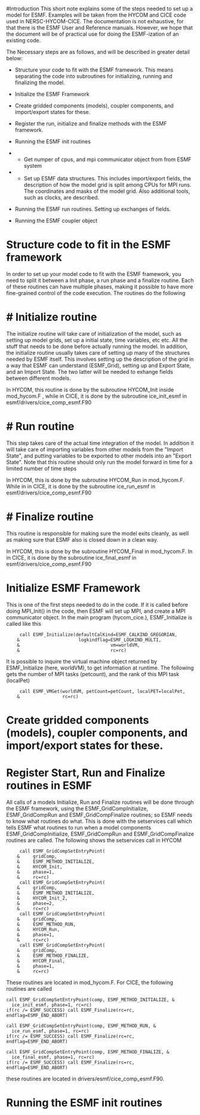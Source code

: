 #Introduction
This short note explains some of the steps needed to set up a model for ESMF.
Examples will be taken from the HYCOM and CICE code used in NERSC-HYCOM-CICE.
The documentation is not exhaustive, for that there is the ESMF User and
Reference manuals. However, we hope that the document will be of practical use
for doing the ESMF-ization of an existing code. 

The Necessary steps are as follows, and will be described in greater detail
below:

* Structure your code to fit with the ESMF framework. This means separating the
code into subroutines for initializing, running and finalizing the model.

* Initialize the ESMF Framework

* Create gridded components (models), coupler components, and import/export states for these.

* Register the run, initialize and finalize methods with the ESMF framework.

* Running the ESMF init routines

* * Get numper of cpus, and mpi communicator object from from ESMF system

* * Set up ESMF data structures. This includes import/export fields, the
description of how the model grid is split among CPUs for MPI runs. The
coordinates and masks of the model grid. Also additional tools, such as clocks,
are described.

* Running the ESMF run routines. Setting up exchanges of fields.

* Running the ESMF coupler object


# Structure code to fit in the ESMF framework

In order to  set up your model code to fit with the ESMF framework, you need to split
it between a Init phase, a run phase and a finalize routine. Each of these routines
can have multiple phases, making it possible to have more fine-grained control
of the code execution. The routines do the following

# # Initialize  routine
 
The initialize routine will take care of initialization of the model, such as
setting up model grids, set up a initial state, time variables,  etc etc. All the stuff that
needs to be done before actually running the model.  In addition, the initialize
routine usually takes care of setting up many of the structures needed by ESMF
itself. This involves setting up the description of the grid in a way that
ESMF can understand (ESMF_Grid), setting up and Export State, and an Import
State. The two latter will be needed to exhange fields between different models.

In HYCOM, this routine is done by the subroutine HYCOM_Init inside mod_hycom.F , while in CICE,
it is done by the subroutine ice_init_esmf in esmf/drivers/cice_comp_esmf.F90

# # Run  routine

This step takes care of the actual time integration of the model. In addition it
will  take care of importing variables from other models from the "Import
State", and putting variables to be exported to other models into an "Export
State". Note that this routine should only run the model forward in time for a
limited number of time steps

In HYCOM, this is done by the subroutine HYCOM_Run in mod_hycom.F. While in  in CICE,
it is done by the subroutine ice_run_esmf in esmf/drivers/cice_comp_esmf.F90

# # Finalize routine

This routine is responsible for making sure the model exits cleanly, as well as
making sure that ESMF also is closed down in a clean way.

In HYCOM, this is done by the subroutine HYCOM_Final in mod_hycom.F. In  in CICE,
it is done by the subroutine ice_final_esmf in esmf/drivers/cice_comp_esmf.F90


# Initialize ESMF Framework

This is one of the first steps needed to do in the code. If it is called before
doing MPI_Init() in the code, then ESMF will set up MPI, and create a MPI
communicator object. In the main program  (hycom_cice.), ESMF_Initialize is
called like this 


         call ESMF_Initialize(defaultCalKind=ESMF_CALKIND_GREGORIAN,
        &                      logkindflag=ESMF_LOGKIND_MULTI,
        &                                  vm=worldVM,
        &                                  rc=rc)

It is possible to inquire the virtual machine object returned by ESMF_Initialize (here, worldVM), to get
information at runtime. The following gets the number of MPI tasks (petcount), and
the rank of this MPI task (localPet)


         call ESMF_VMGet(worldVM, petCount=petCount, localPET=localPet,
        &                rc=rc)


# Create gridded components (models), coupler components, and import/export states for these.



# Register Start, Run and Finalize routines in ESMF


All calls of a models Initialize, Run and Finalize routines will be done through
the ESMF framework, using the ESMF_GridCompInitialize, 
ESMF_GridCompRun and ESMF_GridCompFinalize routines; so ESMF needs to know what routines do what.
This is done
with the setservices call which tells ESMF what routines to run when a model components ESMF_GridCompInitialize, 
ESMF_GridCompRun and ESMF_GridCompFinalize routines are called. The following shows the setservices call in HYCOM 


         call ESMF_GridCompSetEntryPoint(
        &     gridComp,
        &     ESMF_METHOD_INITIALIZE,
        &     HYCOM_Init,
        &     phase=1,
        &     rc=rc)
         call ESMF_GridCompSetEntryPoint(
        &     gridComp,
        &     ESMF_METHOD_INITIALIZE,
        &     HYCOM_Init_2,
        &     phase=2,
        &     rc=rc)
         call ESMF_GridCompSetEntryPoint(
        &     gridComp,
        &     ESMF_METHOD_RUN,
        &     HYCOM_Run,
        &     phase=1,
        &     rc=rc)
         call ESMF_GridCompSetEntryPoint(
        &     gridComp,
        &     ESMF_METHOD_FINALIZE,
        &     HYCOM_Final,
        &     phase=1,
        &     rc=rc)


These routines are located in mod_hycom.F. For CICE, the following routines are called


    call ESMF_GridCompSetEntryPoint(comp, ESMF_METHOD_INITIALIZE, &
      ice_init_esmf, phase=1, rc=rc)
    if(rc /= ESMF_SUCCESS) call ESMF_Finalize(rc=rc, endflag=ESMF_END_ABORT)

    call ESMF_GridCompSetEntryPoint(comp, ESMF_METHOD_RUN, &
      ice_run_esmf, phase=1, rc=rc)
    if(rc /= ESMF_SUCCESS) call ESMF_Finalize(rc=rc, endflag=ESMF_END_ABORT)

    call ESMF_GridCompSetEntryPoint(comp, ESMF_METHOD_FINALIZE, &
      ice_final_esmf, phase=1, rc=rc)
    if(rc /= ESMF_SUCCESS) call ESMF_Finalize(rc=rc, endflag=ESMF_END_ABORT)

these routines are located in drivers/esmf/cice_comp_esmf.F90.


# Running the ESMF init routines
